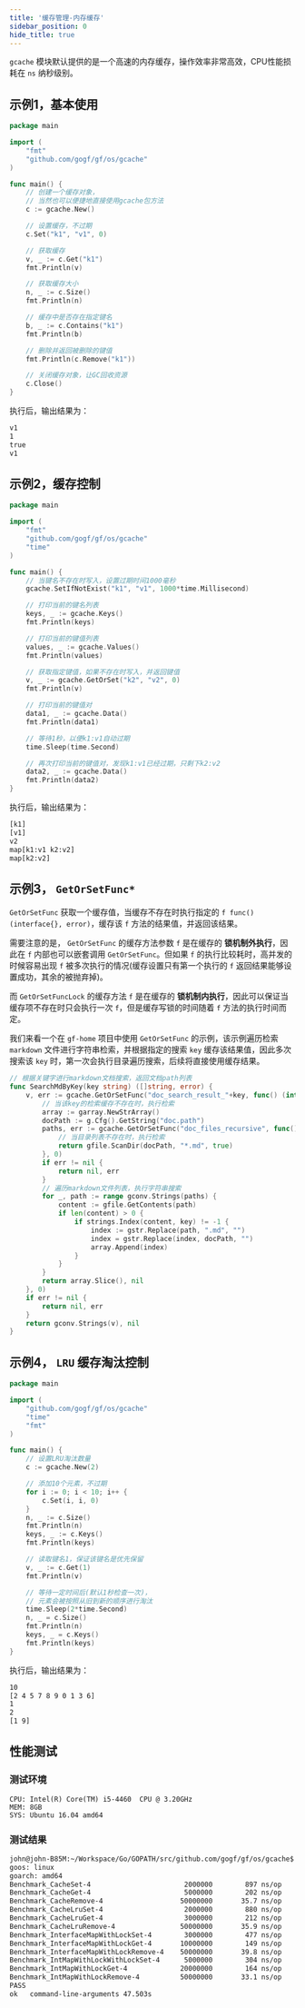 ```yaml
---
title: '缓存管理-内存缓存'
sidebar_position: 0
hide_title: true
---
```


`gcache` 模块默认提供的是一个高速的内存缓存，操作效率非常高效，CPU性能损耗在 `ns` 纳秒级别。

## 示例1，基本使用

```go
package main

import (
    "fmt"
    "github.com/gogf/gf/os/gcache"
)

func main() {
    // 创建一个缓存对象，
    // 当然也可以便捷地直接使用gcache包方法
    c := gcache.New()

    // 设置缓存，不过期
    c.Set("k1", "v1", 0)

    // 获取缓存
    v, _ := c.Get("k1")
    fmt.Println(v)

    // 获取缓存大小
    n, _ := c.Size()
    fmt.Println(n)

    // 缓存中是否存在指定键名
    b, _ := c.Contains("k1")
    fmt.Println(b)

    // 删除并返回被删除的键值
    fmt.Println(c.Remove("k1"))

    // 关闭缓存对象，让GC回收资源
    c.Close()
}

```

执行后，输出结果为：

```html
v1
1
true
v1

```

## 示例2，缓存控制

```go
package main

import (
    "fmt"
    "github.com/gogf/gf/os/gcache"
    "time"
)

func main() {
    // 当键名不存在时写入，设置过期时间1000毫秒
    gcache.SetIfNotExist("k1", "v1", 1000*time.Millisecond)

    // 打印当前的键名列表
    keys, _ := gcache.Keys()
    fmt.Println(keys)

    // 打印当前的键值列表
    values, _ := gcache.Values()
    fmt.Println(values)

    // 获取指定键值，如果不存在时写入，并返回键值
    v, _ := gcache.GetOrSet("k2", "v2", 0)
    fmt.Println(v)

    // 打印当前的键值对
    data1, _ := gcache.Data()
    fmt.Println(data1)

    // 等待1秒，以便k1:v1自动过期
    time.Sleep(time.Second)

    // 再次打印当前的键值对，发现k1:v1已经过期，只剩下k2:v2
    data2, _ := gcache.Data()
    fmt.Println(data2)
}

```

执行后，输出结果为：

```html
[k1]
[v1]
v2
map[k1:v1 k2:v2]
map[k2:v2]

```

## 示例3， `GetOrSetFunc*`

`GetOrSetFunc` 获取一个缓存值，当缓存不存在时执行指定的 `f func() (interface{}, error)`，缓存该 `f` 方法的结果值，并返回该结果。

需要注意的是， `GetOrSetFunc` 的缓存方法参数 `f` 是在缓存的 **锁机制外执行**，因此在 `f` 内部也可以嵌套调用 `GetOrSetFunc`。但如果 `f` 的执行比较耗时，高并发的时候容易出现 `f` 被多次执行的情况(缓存设置只有第一个执行的 `f` 返回结果能够设置成功，其余的被抛弃掉)。

而 `GetOrSetFuncLock` 的缓存方法 `f` 是在缓存的 **锁机制内执行**，因此可以保证当缓存项不存在时只会执行一次 `f`，但是缓存写锁的时间随着 `f` 方法的执行时间而定。

我们来看一个在 `gf-home` 项目中使用 `GetOrSetFunc` 的示例，该示例遍历检索 `markdown` 文件进行字符串检索，并根据指定的搜索 `key` 缓存该结果值，因此多次搜索该 `key` 时，第一次会执行目录遍历搜索，后续将直接使用缓存结果。

```go
// 根据关键字进行markdown文档搜索，返回文档path列表
func SearchMdByKey(key string) ([]string, error) {
	v, err := gcache.GetOrSetFunc("doc_search_result_"+key, func() (interface{}, error) {
		// 当该key的检索缓存不存在时，执行检索
		array := garray.NewStrArray()
		docPath := g.Cfg().GetString("doc.path")
		paths, err := gcache.GetOrSetFunc("doc_files_recursive", func() (interface{}, error) {
			// 当目录列表不存在时，执行检索
			return gfile.ScanDir(docPath, "*.md", true)
		}, 0)
		if err != nil {
			return nil, err
		}
		// 遍历markdown文件列表，执行字符串搜索
		for _, path := range gconv.Strings(paths) {
			content := gfile.GetContents(path)
			if len(content) > 0 {
				if strings.Index(content, key) != -1 {
					index := gstr.Replace(path, ".md", "")
					index = gstr.Replace(index, docPath, "")
					array.Append(index)
				}
			}
		}
		return array.Slice(), nil
	}, 0)
	if err != nil {
		return nil, err
	}
	return gconv.Strings(v), nil
}

```

## 示例4， `LRU` 缓存淘汰控制

```go
package main

import (
    "github.com/gogf/gf/os/gcache"
    "time"
    "fmt"
)

func main() {
    // 设置LRU淘汰数量
    c := gcache.New(2)

    // 添加10个元素，不过期
    for i := 0; i < 10; i++ {
        c.Set(i, i, 0)
    }
    n, _ := c.Size()
    fmt.Println(n)
    keys, _ := c.Keys()
    fmt.Println(keys)

    // 读取键名1，保证该键名是优先保留
    v, _ := c.Get(1)
    fmt.Println(v)

    // 等待一定时间后(默认1秒检查一次)，
    // 元素会被按照从旧到新的顺序进行淘汰
    time.Sleep(2*time.Second)
    n, _ = c.Size()
    fmt.Println(n)
    keys, _ = c.Keys()
    fmt.Println(keys)
}

```

执行后，输出结果为：

```html
10
[2 4 5 7 8 9 0 1 3 6]
1
2
[1 9]

```

## 性能测试

### 测试环境

```shell
CPU: Intel(R) Core(TM) i5-4460  CPU @ 3.20GHz
MEM: 8GB
SYS: Ubuntu 16.04 amd64

```

### 测试结果

```html
john@john-B85M:~/Workspace/Go/GOPATH/src/github.com/gogf/gf/os/gcache$ go test *.go -bench=".*" -benchmem
goos: linux
goarch: amd64
Benchmark_CacheSet-4                       2000000        897 ns/op      249 B/op        4 allocs/op
Benchmark_CacheGet-4                       5000000        202 ns/op       49 B/op        1 allocs/op
Benchmark_CacheRemove-4                   50000000       35.7 ns/op        0 B/op        0 allocs/op
Benchmark_CacheLruSet-4                    2000000        880 ns/op      399 B/op        4 allocs/op
Benchmark_CacheLruGet-4                    3000000        212 ns/op       33 B/op        1 allocs/op
Benchmark_CacheLruRemove-4                50000000       35.9 ns/op        0 B/op        0 allocs/op
Benchmark_InterfaceMapWithLockSet-4        3000000        477 ns/op       73 B/op        2 allocs/op
Benchmark_InterfaceMapWithLockGet-4       10000000        149 ns/op        0 B/op        0 allocs/op
Benchmark_InterfaceMapWithLockRemove-4    50000000       39.8 ns/op        0 B/op        0 allocs/op
Benchmark_IntMapWithLockWithLockSet-4      5000000        304 ns/op       53 B/op        0 allocs/op
Benchmark_IntMapWithLockGet-4             20000000        164 ns/op        0 B/op        0 allocs/op
Benchmark_IntMapWithLockRemove-4          50000000       33.1 ns/op        0 B/op        0 allocs/op
PASS
ok   command-line-arguments 47.503s

```